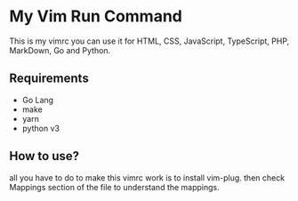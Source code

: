 # My Vim Run Command
This is my vimrc you can use it for HTML, CSS, JavaScript, TypeScript, PHP, MarkDown, Go and Python.

## Requirements
+ Go Lang
+ make
+ yarn
+ python v3

## How to use?
all you have to do to make this vimrc work is to install vim-plug. then check Mappings section of the file to understand the mappings.

